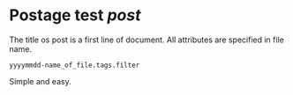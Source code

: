 Postage test *post*
===================

The title os post is a first line of document.
All attributes are specified in file name.

    yyyymmdd-name_of_file.tags.filter

Simple and easy.



